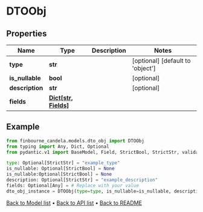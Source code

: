 # DTOObj

## Properties
Name | Type | Description | Notes
------------ | ------------- | ------------- | -------------
**type** | **str** |  | [optional] [default to 'object']
**is_nullable** | **bool** |  | [optional] 
**description** | **str** |  | [optional] 
**fields** | [**Dict[str, Fields]**](Fields.md) |  | 
## Example

```python
from finbourne_candela.models.dto_obj import DTOObj
from typing import Any, Dict, Optional
from pydantic.v1 import BaseModel, Field, StrictBool, StrictStr, validator

type: Optional[StrictStr] = "example_type"
is_nullable: Optional[StrictBool] = None
is_nullable:Optional[StrictBool] = None
description: Optional[StrictStr] = "example_description"
fields: Optional[Any] = # Replace with your value
dto_obj_instance = DTOObj(type=type, is_nullable=is_nullable, description=description, fields=fields)

```

[Back to Model list](../README.md#documentation-for-models) &#8226; [Back to API list](../README.md#documentation-for-api-endpoints) &#8226; [Back to README](../README.md)

